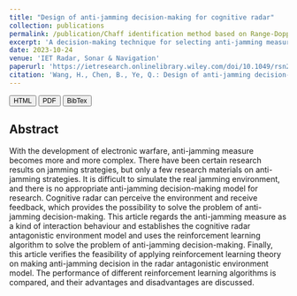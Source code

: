 ```yaml
---
title: "Design of anti-jamming decision-making for cognitive radar"
collection: publications
permalink: /publication/Chaff identification method based on Range-Doppler imaging feature
excerpt: 'A decision-making technique for selecting anti-jamming measures is based on reinforcement learning.'
date: 2023-10-24
venue: 'IET Radar, Sonar & Navigation'
paperurl: 'https://ietresearch.onlinelibrary.wiley.com/doi/10.1049/rsn2.12497'
citation: 'Wang, H., Chen, B., Ye, Q.: Design of anti-jamming decision-making for cognitive radar. IET Radar Sonar Navig. 1–18 (2023).'
---
```

<style> div.a { line-height: 68%; margin-bottom: -10px;} </style> 
<a href='https://ietresearch.onlinelibrary.wiley.com/doi/10.1049/rsn2.12497#' target="_blank"><button style="font-size:12px"><i class="fab fa-html5"></i> HTML</button></a>
<a href='https://ietresearch.onlinelibrary.wiley.com/doi/epdf/10.1049/rsn2.12497' target="_blank"><button style="font-size:12px"><i class="fa fa-file-pdf"></i> PDF</button></a>
<a href='http://HuShengW.github.io/files/Design of anti-jamming decision-making for cognitive radar.txt' target="_blank"><button style="font-size:12px"><i class="fa fa-book"></i> BibTex</button></a> <br>
## Abstract
With the development of electronic warfare, anti-jamming measure becomes more and more complex. There have been certain research results on jamming strategies, but only a few research materials on anti-jamming strategies. It is difficult to simulate the real jamming environment, and there is no appropriate anti-jamming decision-making model for research. Cognitive radar can perceive the environment and receive feedback, which provides the possibility to solve the problem of anti-jamming decision-making. This article regards the anti-jamming measure as a kind of interaction behaviour and establishes the cognitive radar antagonistic environment model and uses the reinforcement learning algorithm to solve the problem of anti-jamming decision-making. Finally, this article verifies the feasibility of applying reinforcement learning theory on making anti-jamming decision in the radar antagonistic environment model. The performance of different reinforcement learning algorithms is compared, and their advantages and disadvantages are discussed.


